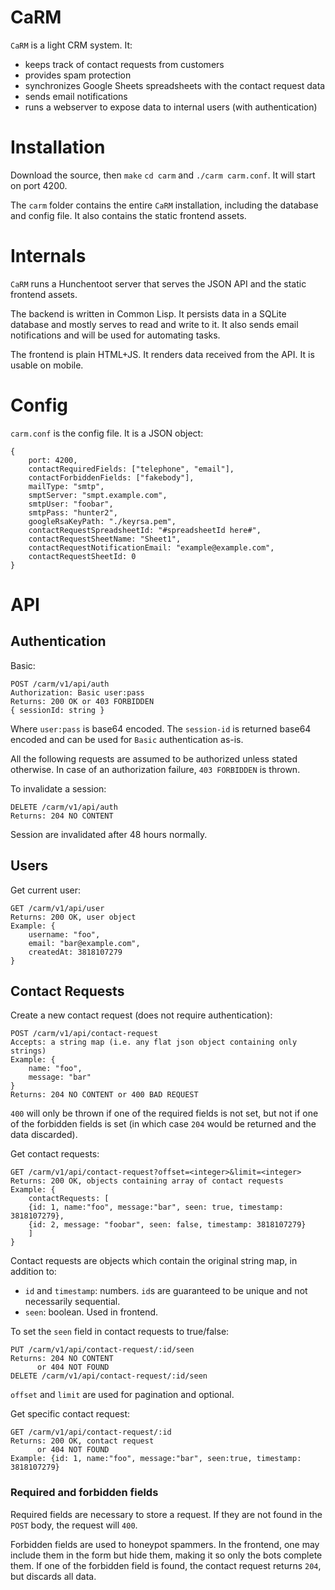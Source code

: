 # CaRM

`CaRM` is a light CRM system. It:

* keeps track of contact requests from customers
* provides spam protection
* synchronizes Google Sheets spreadsheets with the contact request data
* sends email notifications
* runs a webserver to expose data to internal users (with authentication)

# Installation

Download the source, then `make` `cd carm` and `./carm carm.conf`. It will start on port 4200.

The `carm` folder contains the entire `CaRM` installation, including the database and config file.
It also contains the static frontend assets.

# Internals

`CaRM` runs a Hunchentoot server that serves the JSON API and the static frontend assets. 

The backend is written in Common Lisp. It persists data in a SQLite database and mostly serves to read
and write to it. It also sends email notifications and will be used for automating tasks.

The frontend is plain HTML+JS. It renders data received from the API. It is usable on mobile.

# Config

`carm.conf` is the config file. It is a JSON object:

	{
		port: 4200,
		contactRequiredFields: ["telephone", "email"],
		contactForbiddenFields: ["fakebody"],
		mailType: "smtp",
		smptServer: "smpt.example.com",
		smtpUser: "foobar",
		smtpPass: "hunter2",
		googleRsaKeyPath: "./keyrsa.pem",
		contactRequestSpreadsheetId: "#spreadsheetId here#",
		contactRequestSheetName: "Sheet1",
		contactRequestNotificationEmail: "example@example.com",
		contactRequestSheetId: 0
	}

# API

## Authentication

Basic:

	POST /carm/v1/api/auth
	Authorization: Basic user:pass
	Returns: 200 OK or 403 FORBIDDEN
	{ sessionId: string }
	
Where `user:pass` is base64 encoded. The `session-id` is returned base64 encoded and can be used for `Basic`
authentication as-is. 

All the following requests are assumed to be authorized unless stated otherwise. In case of an authorization
failure, `403 FORBIDDEN` is thrown.

To invalidate a session:

	DELETE /carm/v1/api/auth
	Returns: 204 NO CONTENT
	
Session are invalidated after 48 hours normally.

## Users

Get current user:

	GET /carm/v1/api/user
	Returns: 200 OK, user object
	Example: {
		username: "foo",
		email: "bar@example.com",
		createdAt: 3818107279
	}

## Contact Requests

Create a new contact request (does not require authentication):

	POST /carm/v1/api/contact-request
	Accepts: a string map (i.e. any flat json object containing only strings)
	Example: {
		name: "foo",
		message: "bar"
	}
	Returns: 204 NO CONTENT or 400 BAD REQUEST
	
`400` will only be thrown if one of the required fields is not set, but not if one of the forbidden fields is
set (in which case `204` would be returned and the data discarded).

Get contact requests:

	GET /carm/v1/api/contact-request?offset=<integer>&limit=<integer>
	Returns: 200 OK, objects containing array of contact requests
	Example: {
		contactRequests: [ 
		{id: 1, name:"foo", message:"bar", seen: true, timestamp: 3818107279}, 
		{id: 2, message: "foobar", seen: false, timestamp: 3818107279} 
		]
	}
	
Contact requests are objects which contain the original string map, in addition to:

* `id` and `timestamp`: numbers. `id`s are guaranteed to be unique and not necessarily sequential.
* `seen`: boolean. Used in frontend.

To set the `seen` field in contact requests to true/false:

	PUT /carm/v1/api/contact-request/:id/seen
	Returns: 204 NO CONTENT
	      or 404 NOT FOUND
	DELETE /carm/v1/api/contact-request/:id/seen
	
`offset` and `limit` are used for pagination and optional.

Get specific contact request:

	GET /carm/v1/api/contact-request/:id
	Returns: 200 OK, contact request
	      or 404 NOT FOUND
	Example: {id: 1, name:"foo", message:"bar", seen:true, timestamp: 3818107279}

### Required and forbidden fields

Required fields are necessary to store a request. If they are not found in the `POST` body, the request will `400`.

Forbidden fields are used to honeypot spammers. In the frontend, one may include them in the form but hide them,
making it so only the bots complete them. If one of the forbidden field is found, the contact request returns `204`,
but discards all data.

